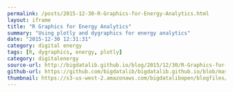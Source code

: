 ```yaml
---
permalink: /posts/2015-12-30-R-Graphics-for-Energy-Analytics.html
layout: iframe
title: "R Graphics for Energy Analytics"
summary: "Using plotly and dygraphics for energy analytics"  
date: "2015-12-30 12:31:31"
category: digital energy
tags: [R, dygraphics, energy, plotly]
category: digitalenergy
source-url: http://bigdatalib.github.io/blog/2015/12/30/R-Graphics-for-Energy-Analytics/
github-url: https://github.com/bigdatalib/bigdatalib.github.io/blob/master/_posts/2015-12-30-R-Graphics-for-Energy-Analytics.html
thumbnail: https://s3-us-west-2.amazonaws.com/bigdatalibopen/blogfiles/plotlypost.png
---
```

